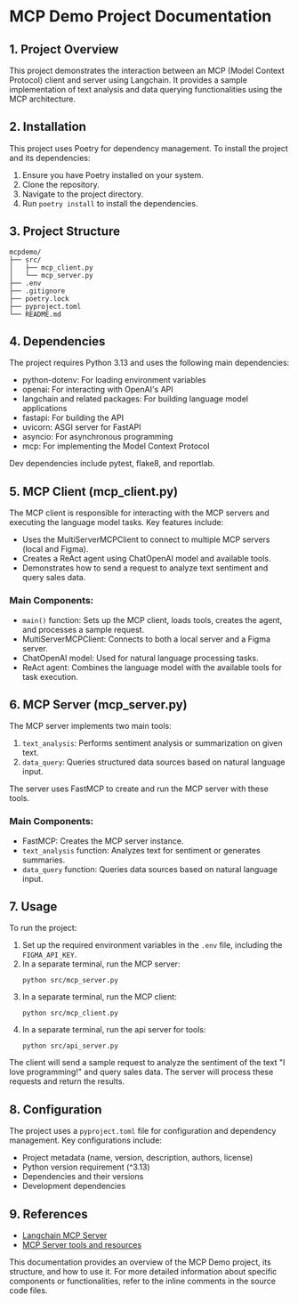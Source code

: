 # MCP Demo Project Documentation

## 1. Project Overview

This project demonstrates the interaction between an MCP (Model Context Protocol) client and server using Langchain. It provides a sample implementation of text analysis and data querying functionalities using the MCP architecture.

## 2. Installation

This project uses Poetry for dependency management. To install the project and its dependencies:

1. Ensure you have Poetry installed on your system.
2. Clone the repository.
3. Navigate to the project directory.
4. Run `poetry install` to install the dependencies.

## 3. Project Structure

```
mcpdemo/
├── src/
│   ├── mcp_client.py
│   └── mcp_server.py
├── .env
├── .gitignore
├── poetry.lock
├── pyproject.toml
└── README.md
```

## 4. Dependencies

The project requires Python 3.13 and uses the following main dependencies:

- python-dotenv: For loading environment variables
- openai: For interacting with OpenAI's API
- langchain and related packages: For building language model applications
- fastapi: For building the API
- uvicorn: ASGI server for FastAPI
- asyncio: For asynchronous programming
- mcp: For implementing the Model Context Protocol

Dev dependencies include pytest, flake8, and reportlab.

## 5. MCP Client (mcp_client.py)

The MCP client is responsible for interacting with the MCP servers and executing the language model tasks. Key features include:

- Uses the MultiServerMCPClient to connect to multiple MCP servers (local and Figma).
- Creates a ReAct agent using ChatOpenAI model and available tools.
- Demonstrates how to send a request to analyze text sentiment and query sales data.

### Main Components:

- `main()` function: Sets up the MCP client, loads tools, creates the agent, and processes a sample request.
- MultiServerMCPClient: Connects to both a local server and a Figma server.
- ChatOpenAI model: Used for natural language processing tasks.
- ReAct agent: Combines the language model with the available tools for task execution.

## 6. MCP Server (mcp_server.py)

The MCP server implements two main tools:

1. `text_analysis`: Performs sentiment analysis or summarization on given text.
2. `data_query`: Queries structured data sources based on natural language input.

The server uses FastMCP to create and run the MCP server with these tools.

### Main Components:

- FastMCP: Creates the MCP server instance.
- `text_analysis` function: Analyzes text for sentiment or generates summaries.
- `data_query` function: Queries data sources based on natural language input.

## 7. Usage

To run the project:

1. Set up the required environment variables in the `.env` file, including the `FIGMA_API_KEY`.
2. In a separate terminal, run the MCP server:
   ```
   python src/mcp_server.py
   ```
3. In a separate terminal, run the MCP client:
   ```
   python src/mcp_client.py
   ```
4. In a separate terminal, run the api server for tools:
   ```
   python src/api_server.py
   ```

The client will send a sample request to analyze the sentiment of the text "I love programming!" and query sales data. The server will process these requests and return the results.

## 8. Configuration

The project uses a `pyproject.toml` file for configuration and dependency management. Key configurations include:

- Project metadata (name, version, description, authors, license)
- Python version requirement (^3.13)
- Dependencies and their versions
- Development dependencies

## 9. References

- [Langchain MCP Server](https://apidog.com/blog/langchain-mcp-server/)
- [MCP Server tools and resources](https://www.youtube.com/watch?v=-WogqfxWBbM)

This documentation provides an overview of the MCP Demo project, its structure, and how to use it. For more detailed information about specific components or functionalities, refer to the inline comments in the source code files.
